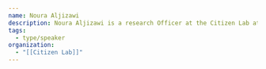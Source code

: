 ```yaml
---
name: Noura Aljizawi
description: Noura Aljizawi is a research Officer at the Citizen Lab at Munk School of Global Affairs and Public Policy, University of Toronto. Her work takes an in-depth look at digital transnational repression, digital authoritarianism and human rights and digital surveillance more broadly. She holds a Master's degree in Global Affairs from the University of Toronto, Munk School of Global Affairs and Public Policy.
tags:
  - type/speaker
organization:
  - "[[Citizen Lab]]"
---
```

